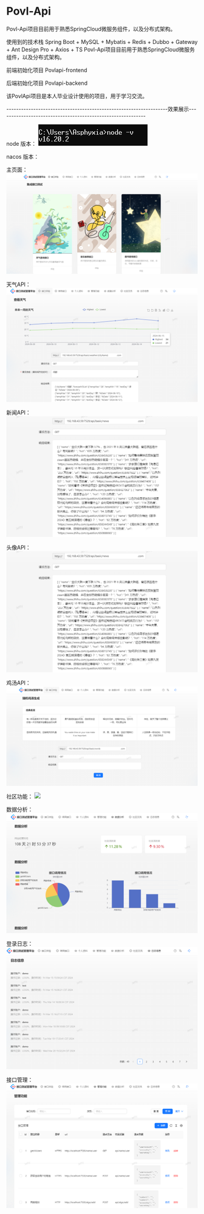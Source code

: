 # Povl-Api
Povl-Api项目目前用于熟悉SpringCloud微服务组件，以及分布式架构。

使用到的技术栈 Spring Boot + MySQL + Mybatis + Redis + Dubbo + Gateway + Ant Design Pro + Axios + TS
Povl-Api项目目前用于熟悉SpringCloud微服务组件，以及分布式架构。

前端初始化项目 Povlapi-frontend

后端初始化项目 Povlapi-backend

该PovlApi项目是本人毕业设计使用的项目，用于学习交流。


------------------------------------------------------------------效果展示------------------------------------------------------------


node 版本：
![](./images/node.png)

nacos 版本：

主页面：
![](./images/index.png)

天气API：
![](./images/weatherApi.png)

新闻API：
![](./images/newsApi.png)

头像API：
![](./images/newsApi.png)

鸡汤API：
![](./images/wordsApi.png)

社区功能：
![](./images/communityApi.png)

数据分析：
![](./images/ana.png)

登录日志：
![](./images/logs.png)

接口管理：
![](./images/management.png)
